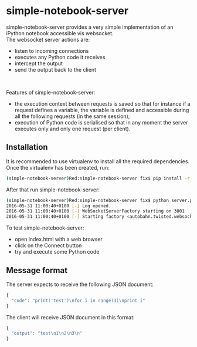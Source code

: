 # simple-notebook-server

simple-notebook-server provides a very simple implementation of an iPython notebook accessible vis websocket.  
The websocket server actions are:
* listen to incoming connections  
* executes any Python code it receives  
* intercept the output  
* send the output back to the client  
<br/>

Features of simple-notebook-server:  
* the execution context between requests is saved so that for instance if a request defines a variable, the variable is defined and accessible during all the following requests (in the same session);   
* execution of Python code is serialised so that in any moment the server executes only and only one request (per client).  

## Installation
It is recommended to use virtualenv to install all the required dependencies.  
Once the virtualenv has been created, run:
```bash
(simple-notebook-server)Red:simple-notebook-server fix$ pip install -r requirements.txt
```

After that run simple-notebook-server:  
```bash
(simple-notebook-server)Red:simple-notebook-server fix$ python server.py --log DEBUG
2016-05-31 11:00:40+0100 [-] Log opened.
2016-05-31 11:00:40+0100 [-] WebSocketServerFactory starting on 3001
2016-05-31 11:00:40+0100 [-] Starting factory <autobahn.twisted.websocket.WebSocketServerFactory object at 0x104ee4390>
```

To test simple-notebook-server:  
* open index.html with a web browser  
* click on the Connect button  
* try and execute some Python code  

## Message format
The server expects to receive the following JSON document:  
```javascript
{
  "code": "print('test')\nfor i in range(3)\nprint i"
}
```

The client will receive JSON document in this format:
```javascript
{
  "output": "test\n1\n2\n3\n"
}
```

